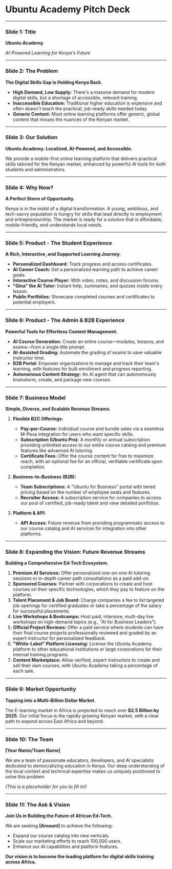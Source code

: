 
# Ubuntu Academy Pitch Deck

---

### Slide 1: Title

**Ubuntu Academy**

*AI-Powered Learning for Kenya's Future*

---

### Slide 2: The Problem

**The Digital Skills Gap is Holding Kenya Back.**

*   **High Demand, Low Supply:** There's a massive demand for modern digital skills, but a shortage of accessible, relevant training.
*   **Inaccessible Education:** Traditional higher education is expensive and often doesn't teach the practical, job-ready skills needed today.
*   **Generic Content:** Most online learning platforms offer generic, global content that misses the nuances of the Kenyan market.

---

### Slide 3: Our Solution

**Ubuntu Academy: Localized, AI-Powered, and Accessible.**

We provide a mobile-first online learning platform that delivers practical skills tailored for the Kenyan market, enhanced by powerful AI tools for both students and administrators.

---

### Slide 4: Why Now?

**A Perfect Storm of Opportunity.**

Kenya is in the midst of a digital transformation. A young, ambitious, and tech-savvy population is hungry for skills that lead directly to employment and entrepreneurship. The market is ready for a solution that is affordable, mobile-friendly, and understands local needs.

---

### Slide 5: Product - The Student Experience

**A Rich, Interactive, and Supported Learning Journey.**

*   **Personalized Dashboard:** Track progress and access certificates.
*   **AI Career Coach:** Get a personalized learning path to achieve career goals.
*   **Interactive Course Player:** With video, notes, and discussion forums.
*   **"Gina" the AI Tutor:** Instant help, summaries, and quizzes inside every lesson.
*   **Public Portfolios:** Showcase completed courses and certificates to potential employers.

---

### Slide 6: Product - The Admin & B2B Experience

**Powerful Tools for Effortless Content Management.**

*   **AI Course Generation:** Create an entire course—modules, lessons, and exams—from a single title prompt.
*   **AI-Assisted Grading:** Automate the grading of exams to save valuable instructor time.
*   **B2B Portal:** Empower organizations to manage and track their team's learning, with features for bulk enrollment and progress reporting.
*   **Autonomous Content Strategy:** An AI agent that can autonomously brainstorm, create, and package new courses.

---

### Slide 7: Business Model

**Simple, Diverse, and Scalable Revenue Streams.**

1.  **Flexible B2C Offerings:**
    *   **Pay-per-Course:** Individual course and bundle sales via a seamless M-Pesa integration for users who want specific skills.
    *   **Subscription (Ubuntu Pro):** A monthly or annual subscription providing unlimited access to our entire course catalog and premium features like advanced AI tutoring.
    *   **Certificate Fees:** Offer the course content for free to maximize reach, with an optional fee for an official, verifiable certificate upon completion.

2.  **Business-to-Business (B2B):**
    *   **Team Subscriptions:** A "Ubuntu for Business" portal with tiered pricing based on the number of employee seats and features.
    *   **Recruiter Access:** A subscription service for companies to access our pool of certified, job-ready talent and view detailed portfolios.

3.  **Platform & API:**
    *   **API Access:** Future revenue from providing programmatic access to our course catalog and AI services for integration into other platforms.

---

### Slide 8: Expanding the Vision: Future Revenue Streams

**Building a Comprehensive Ed-Tech Ecosystem.**

1.  **Premium AI Services:** Offer personalized one-on-one AI tutoring sessions or in-depth career path consultations as a paid add-on.
2.  **Sponsored Courses:** Partner with corporations to create and host courses on their specific technologies, which they pay to feature on the platform.
3.  **Talent Placement & Job Board:** Charge companies a fee to list targeted job openings for certified graduates or take a percentage of the salary for successful placements.
4.  **Live Workshops & Bootcamps:** Host paid, intensive, multi-day live workshops on high-demand topics (e.g., "AI for Business Leaders").
5.  **Official Project Reviews:** Offer a paid service where students can have their final course projects professionally reviewed and graded by an expert instructor for personalized feedback.
6.  **"White-Label" Platform Licensing:** License the Ubuntu Academy platform to other educational institutions or large corporations for their internal training programs.
7.  **Content Marketplace:** Allow verified, expert instructors to create and sell their own courses, with Ubuntu Academy taking a percentage of each sale.

---

### Slide 9: Market Opportunity

**Tapping into a Multi-Billion Dollar Market.**

The E-learning market in Africa is projected to reach over **$2.5 Billion by 2025**. Our initial focus is the rapidly growing Kenyan market, with a clear path to expand across East Africa and beyond.

---

### Slide 10: The Team

**[Your Name/Team Name]**

We are a team of passionate educators, developers, and AI specialists dedicated to democratizing education in Kenya. Our deep understanding of the local context and technical expertise makes us uniquely positioned to solve this problem.

*(This is a placeholder for you to fill in!)*

---

### Slide 11: The Ask & Vision

**Join Us in Building the Future of African Ed-Tech.**

We are seeking **[Amount]** to achieve the following:
*   Expand our course catalog into new verticals.
*   Scale our marketing efforts to reach 100,000 users.
*   Enhance our AI capabilities and platform features.

**Our vision is to become the leading platform for digital skills training across Africa.**
